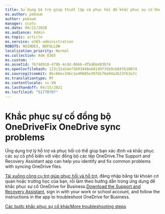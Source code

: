 ```yaml
---
title: Sử dụng bộ trợ giúp thiết lập và phục hồi để khắc phục sự cố OneDrive for Business
ms.author: pebaum
author: pebaum
manager: scotv
ms.date: 04/21/2020
ms.audience: Admin
ms.topic: article
ms.service: o365-administration
ROBOTS: NOINDEX, NOFOLLOW
localization_priority: Normal
ms.collection: Adm_O365
ms.custom: ''
ms.assetid: 76748918-479b-4cdd-8666-dfbd6b483b74
ms.openlocfilehash: 123c32a54ef3893448e8d149f35b9cb84fb10074
ms.sourcegitcommit: 8bc60ec34bc1e40685e3976576e04a2623f63a7c
ms.translationtype: MT
ms.contentlocale: vi-VN
ms.lasthandoff: 04/15/2021
ms.locfileid: "51770797"
---
```

# <a name="fix-onedrive-sync-problems"></a><span data-ttu-id="38737-102">Khắc phục sự cố đồng bộ OneDrive</span><span class="sxs-lookup"><span data-stu-id="38737-102">Fix OneDrive sync problems</span></span>

<span data-ttu-id="38737-103">Ứng dụng trợ lý hỗ trợ và phục hồi có thể giúp bạn xác định và khắc phục các sự cố phổ biến với việc đồng bộ các tệp OneDrive.</span><span class="sxs-lookup"><span data-stu-id="38737-103">The Support and Recovery Assistant app can help you identify and fix common problems with syncing OneDrive files.</span></span> 
  
<span data-ttu-id="38737-104">[Tải xuống công cụ trợ giúp phục hồi và hỗ trợ](https://aka.ms/sara), đăng nhập bằng tài khoản cơ quan hoặc trường học của bạn, rồi làm theo hướng dẫn trong ứng dụng để khắc phục sự cố OneDrive for Business.</span><span class="sxs-lookup"><span data-stu-id="38737-104">[Download the Support and Recovery Assistant](https://aka.ms/sara), sign in with your work or school account, and follow the instructions in the app to troubleshoot OneDrive for Business.</span></span> 
  
[<span data-ttu-id="38737-105">Các bước khắc phục sự cố khác</span><span class="sxs-lookup"><span data-stu-id="38737-105">More troubleshooting steps</span></span>](https://go.microsoft.com/fwlink/?linkid=872097)
  

